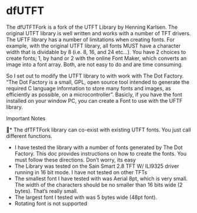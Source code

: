 # dfUTFT
The dfUTFTFork is a fork of the UTFT Library by Henning Karlsen. The original UTFT library is well written and works with a number of TFT drivers. The UFTF library has a number of limitations when creating fonts. For example, with the original UTFT library, all fonts MUST have a character width that is dividable by 8 (i.e. 8, 16, and 24 etc...). You have 2 choices to create fonts; 1, by hand or 2 with the online Font Maker, which converts an image into a font array. Both, are not easy to do and are time consuming.

So I set out to modify the UTFT library to with work with The Dot Factory. “The Dot Factory is a small, GPL, open source tool intended to generate the required C language information to store many fonts and images, as efficiently as possible, on a microcontroller”. Basicly, if you have the font installed on your window PC, you can create a Font to use with the UFTF library.

Important Notes

*  The dfTFTFork library can co-exist with existing UTFT fonts. You just call different functions.
*  I have tested the library with a number of fonts generated by The Dot Factory. This doc provides
   instructions on how to create the fonts. You must follow these directions. Don’t worry, its easy
*  The Library was tested on the Sain Smart 2.8 TFT W/ ILI9325 driver running in 16 bit mode. I
   have not tested on other TFTs
*  The smallest font I have tested with was Aerial 8pt, which is very small. The width of the
   characters should be no smaller than 16 bits wide (2 bytes). That’s really small.
*  The largest font I tested with was 5 bytes wide (48pt font).
*  Rotating font is not supported

